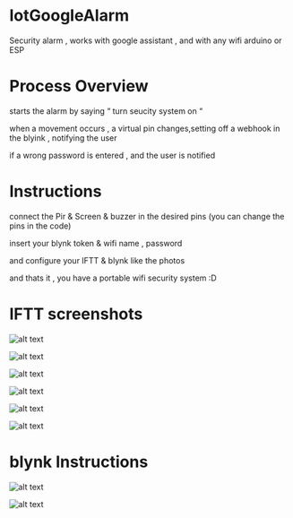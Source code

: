 # IotGoogleAlarm

Security alarm , works with google assistant , and with any wifi arduino or ESP


# Process Overview

starts the alarm by saying “ turn seucity system on “

when a movement occurs , a virtual pin changes,setting off a webhook in the blyink , notifying the user 

if a wrong password is entered , and the user is notified

# Instructions

connect the Pir & Screen & buzzer in the desired pins (you can change the pins in the code)

insert your blynk token & wifi name , password

and configure your IFTT & blynk like the photos

and thats it , you have a portable wifi security system :D


# IFTT screenshots
![alt text](https://github.com/kareemNass2357/IotGoogleAlarm/blob/main/instruction%20images/iftt12.png?raw=true)

![alt text](https://github.com/kareemNass2357/IotGoogleAlarm/blob/main/instruction%20images/iftt22.png?raw=true)

![alt text](https://github.com/kareemNass2357/IotGoogleAlarm/blob/main/instruction%20images/iftt32.png?raw=true)

![alt text](https://github.com/kareemNass2357/IotGoogleAlarm/blob/main/instruction%20images/iftt33.png?raw=true)

![alt text](https://github.com/kareemNass2357/IotGoogleAlarm/blob/main/instruction%20images/iftt35.png?raw=true)

![alt text](https://github.com/kareemNass2357/IotGoogleAlarm/blob/main/instruction%20images/iftt42.png?raw=true)





# blynk Instructions
![alt text](https://github.com/kareemNass2357/IotGoogleAlarm/blob/main/instruction%20images/blynk1.png?raw=true)

![alt text](https://github.com/kareemNass2357/IotGoogleAlarm/blob/main/instruction%20images/bynk2.png?raw=true)
